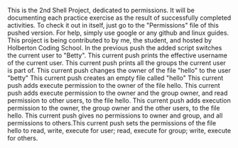 This is the 2nd Shell Project, dedicated to permissions.
It will be documenting each practice exercise as the result of successfully completed activities.
To check it out in itself, just go to the "Permissions" file of this pushed version. For help, simply use google or any github and linux guides.
This project is being contributed to by me, the student, and hosted by Holberton Coding School.
In the previous push the added script switches the current user to "Betty".
This current push prints the effective username of the current user.
This current push prints all the groups the current user is part of.
This current push changes the owner of the file "hello" to the user "betty"
This current push creates an empty file called "hello"
This current push adds execute permission to the owner of the file  hello.
This current push adds execute permission to the owner and the group owner, and read permission to other users, to the file hello.
This current push adds execution permission to the owner, the group owner and the other users, to the file hello.
This current push gives no permissions to owner and group, and all permissions to others.This current push sets the permissions of the file hello to read, write, execute for user; read, execute for group; write, execute for others. 
